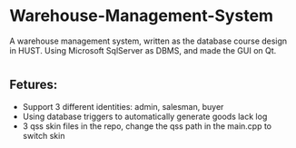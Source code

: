 # Warehouse-Management-System
A warehouse management system, written as the database course design in HUST. Using Microsoft SqlServer as DBMS, and made the GUI on Qt.

# 


## Fetures:  

* Support 3 different identities: admin, salesman, buyer
* Using database triggers to automatically generate goods lack log
* 3 qss skin files in the repo, change the qss path in the main.cpp to switch skin
